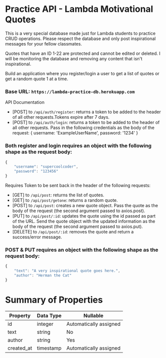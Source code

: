 # Practice API - Lambda Motivational Quotes

This is a very special database made just for Lambda students to practice CRUD operations. Please respect the database and only post inspirational messages for your fellow classmates. 

Quotes that have an ID 1-22 are protected and cannot be edited or deleted. I will be monitoring the database and removing any content that isn't inspirational. 

Build an application where you register/login a user to get a list of quotes or get a random quote 1 at a time. 

### Base URL: `https://lambda-practice-db.herokuapp.com`

API Documentation

- [POST] to `/api/auth/register`: returns a token to be added to the header of all other requests.Tokens expire after 7 days.
- [POST] to `/api/auth/login`: returns a token to be added to the header of all other requests. Pass in the following credentials as the body of the request: { username: 'ExampleUserName', password: '1234' }

### Both register and login requires an object with the following shape as the request body:

```javascript 
{
    "username": "supercoolcoder",
    "password": "123456"
} 
```

Requires Token to be sent back in the header of the following requests:

- [GET] to `/api/post`: returns the list of quotes.
- [GET] to `/api/post/getone`: returns a random quote.
- [POST] to `/api/post`: creates a new quote object. Pass the quote as the body of the request (the second argument passed to axios.post).
- [PUT] to `/api/post/:id`: updates the quote using the id passed as part of the URL. Send the quote object with the updated information as the body of the request (the second argument passed to axios.put).
- [DELETE] to `/api/post/:id`: removes the quote and return a success/error message.



### POST & PUT requires an object with the following shape as the request body:

```javascript 
{
    "text": "A very inspirational quote goes here.",
    "author": "Herman the Cat"
} 
```


# Summary of Properties

| Property    | Data Type | Nullable                          |
| -------- | ------ | --------------------------------- |
| id       | integer  | Automatically assigned  |
| text     | string   | No               |
| author   | string   | Yes              | 
| created_at| timestamp   | Automatically assigned   |


